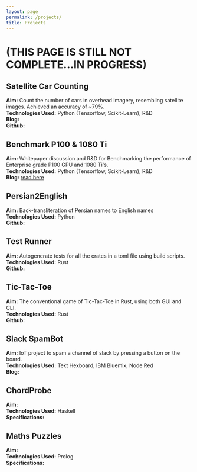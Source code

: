 ```yaml
---
layout: page
permalink: /projects/
title: Projects
---
```


# (THIS PAGE IS STILL NOT COMPLETE...IN PROGRESS) #

## Satellite Car Counting ##

**Aim:** Count the number of cars in overhead imagery, resembling satellite images. Achieved an accuracy
of ~79%.<br />
**Technologies Used:** Python (Tensorflow, Scikit-Learn), R&D<br/>
**Blog:**<br/>
**Github:**<br/>

## Benchmark P100 & 1080 Ti ##

**Aim:** Whitepaper discussion and R&D for Benchmarking the performance of Enterprise grade P100 GPU and
1080 Ti's.<br/>
**Technologies Used:** Python (Tensorflow, Scikit-Learn), R&D<br/>
**Blog:** [read here](https://alisha17.github.io/machine-learning/2017/12/15/benchmarks.html)<br/>

## Persian2English ##

**Aim:** Back-transliteration of Persian names to English names<br/>
**Technologies Used:** Python<br/>
**Github:**<br/>

## Test Runner ##

**Aim:** Autogenerate tests for all the crates in a toml file using build scripts.<br/>
**Technologies Used:** Rust<br/>
**Github:**<br/>

## Tic-Tac-Toe ##

**Aim:** The conventional game of Tic-Tac-Toe in Rust, using both GUI and CLI.<br/>
**Technologies Used:** Rust<br/>
**Github:**<br/>

## Slack SpamBot ##

**Aim:** IoT project to spam a channel of slack by pressing a button on the board.<br/>
**Technologies Used:** Tekt Hexboard, IBM Bluemix, Node Red<br/>
**Blog:**<br/>

## ChordProbe ##

**Aim:**<br/>
**Technologies Used:** Haskell<br/>
**Specifications:** <br/>

## Maths Puzzles ##

**Aim:**<br/>
**Technologies Used:** Prolog<br/>
**Specifications:**<br/>
